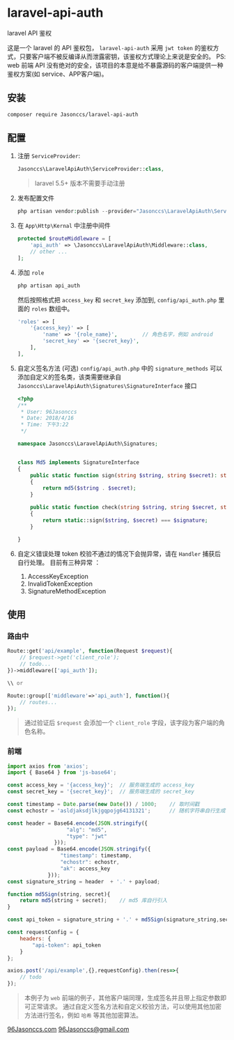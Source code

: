 # laravel-api-auth
laravel API 鉴权

这是一个 laravel 的 API 鉴权包， `laravel-api-auth` 采用 `jwt token` 的鉴权方式，只要客户端不被反编译从而泄露密钥，该鉴权方式理论上来说是安全的。
PS: web 前端 API 没有绝对的安全，该项目的本意是给不暴露源码的客户端提供一种鉴权方案(如 service、APP客户端)。

## 安装
```bash
composer require Jasonccs/laravel-api-auth
```

## 配置
1. 注册 `ServiceProvider`:
    ```php
    Jasonccs\LaravelApiAuth\ServiceProvider::class,
    ```
    > laravel 5.5+ 版本不需要手动注册

2. 发布配置文件
    ```php
    php artisan vendor:publish --provider="Jasonccs\LaravelApiAuth\ServiceProvider"
    ```

3. 在 `App\Http\Kernal` 中注册中间件
    ```php
    protected $routeMiddleware = [
        'api_auth' => \Jasonccs\LaravelApiAuth\Middleware::class,
        // other ...
    ];
    ```

4. 添加 `role`
    ```php
    php artisan api_auth
    ```
    然后按照格式把 `access_key` 和 `secret_key` 添加到, `config/api_auth.php` 里面的 `roles` 数组中。
    ```php
    'roles' => [
        '{access_key}' => [
            'name' => '{role_name}',        // 角色名字，例如 android
            'secret_key' => '{secret_key}',
        ],
    ],
    ```

5. 自定义签名方法 (可选)
    `config/api_auth.php` 中的 `signature_methods` 可以添加自定义的签名类，该类需要继承自 `Jasonccs\LaravelApiAuth\Signatures\SignatureInterface` 接口
    ```php
   <?php
    /**
     * User: 96Jasonccs
     * Date: 2018/4/16
     * Time: 下午3:22
     */

    namespace Jasonccs\LaravelApiAuth\Signatures;


    class Md5 implements SignatureInterface
    {
        public static function sign(string $string, string $secret): string
        {
            return md5($string . $secret);
        }

        public static function check(string $string, string $secret, string $signature): bool
        {
            return static::sign($string, $secret) === $signature;
        }

    }
    ```
7. 自定义错误处理
    token 校验不通过的情况下会抛异常，请在 `Handler` 捕获后自行处理。
    目前有三种异常 ：
    1. AccessKeyException
    2. InvalidTokenException
    3. SignatureMethodException

## 使用
### 路由中
```php
Route::get('api/example', function(Request $request){
    // $request->get('client_role');
    // todo...
})->middleware(['api_auth']);

\\ or

Route::group(['middleware'=>'api_auth'], function(){
    // routes...
});
```
> 通过验证后 `$request` 会添加一个 `client_role` 字段，该字段为客户端的角色名称。

### 前端
```javascript
import axios from 'axios';
import { Base64 } from 'js-base64';

const access_key = '{access_key}';  // 服务端生成的 access_key
const secret_key = '{secret_key}';  // 服务端生成的 secret_key

const timestamp = Date.parse(new Date()) / 1000;    // 取时间戳
const echostr = 'asldjaksdjlkjgqpojg64131321';      // 随机字符串自行生成

const header = Base64.encode(JSON.stringify({
                   "alg": "md5",
                   "type": "jwt"
               }));
const payload = Base64.encode(JSON.stringify({
                 "timestamp": timestamp,
                 "echostr": echostr,
                 "ak": access_key
             }));
const signature_string = header  + '.' + payload;

function md5Sign(string, secret){
    return md5(string + secret);    // md5 库自行引入
}

const api_token = signature_string + '.' + md5Sign(signature_string,secret_key);

const requestConfig = {
    headers: {
        "api-token": api_token
    }
};

axios.post('/api/example',{},requestConfig).then(res=>{
    // todo
});
```
> 本例子为 `web` 前端的例子，其他客户端同理，生成签名并且带上指定参数即可正常请求。
> 通过自定义签名方法和自定义校验方法，可以使用其他加密方法进行签名，例如 `哈希` 等其他加密算法。



[96Jasonccs.com](https://96Jasonccs.com)
96Jasonccs@gmail.com
